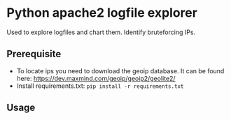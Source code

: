 # Python apache2 logfile explorer
Used to explore logfiles and chart them. Identify bruteforcing IPs.

## Prerequisite
* To locate ips you need to download the geoip database. It can be found here: https://dev.maxmind.com/geoip/geoip2/geolite2/
* Install requirements.txt: ```pip install -r requirements.txt```

## Usage

